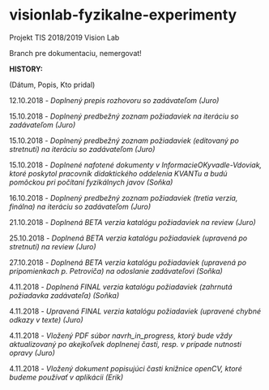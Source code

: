 # visionlab-fyzikalne-experimenty
Projekt TIS 2018/2019 Vision Lab

Branch pre dokumentaciu, nemergovat!

**HISTORY:**

(Dátum, Popis, Kto pridal)

12.10.2018 - *Doplnený prepis rozhovoru so zadávateľom (Juro)*

15.10.2018 - *Doplnený predbežný zoznam požiadaviek na iteráciu so zadávateľom (Juro)*

15.10.2018 - *Doplnený predbežný zoznam požiadaviek (editovaný po stretnutí) na iteráciu so zadávateľom (Juro)*

15.10.2018 - *Doplnené nafotené dokumenty v InformacieOKyvadle-Vdoviak, ktoré poskytol pracovník didaktického oddelenia KVANTu a budú pomôckou pri počítaní fyzikálnych javov (Soňka)*

16.10.2018 - *Doplnený predbežný zoznam požiadaviek (tretia verzia, finálna) na iteráciu so zadávateľom (Juro)*

21.10.2018 - *Doplnená BETA verzia katalógu požiadaviek na review (Juro)*

25.10.2018 - *Doplnená BETA verzia katalógu požiadaviek (upravená po stretnutí) na review (Juro)*

27.10.2018 - *Doplnená BETA verzia katalógu požiadaviek (upravená po pripomienkach p. Petroviča) na odoslanie zadávateľovi (Soňka)*

4.11.2018 - *Doplnená FINAL verzia katalógu požiadaviek (zahrnutá požiadavka zadávateľa) (Soňka)*

4.11.2018 - *Upravená FINAL verzia katalógu požiadaviek (upravené chybné odkazy v texte) (Juro)*

4.11.2018 - *Vložený PDF súbor navrh_in_progress, ktorý bude vždy aktualizovaný po akejkoľvek doplnenej časti, resp. v prípade nutnosti opravy (Juro)*

4.11.2018 - *Vložený dokument popisujúci časti knižnice openCV, ktoré budeme používať v aplikácii (Erik)*
